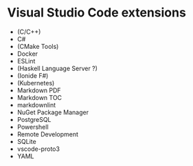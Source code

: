 # Visual Studio Code extensions

* (C/C++)
* C#
* (CMake Tools)
* Docker
* ESLint
* (Haskell Language Server ?)
* (Ionide F#)
* (Kubernetes)
* Markdown PDF
* Markdown TOC
* markdownlint
* NuGet Package Manager
* PostgreSQL
* Powershell
* Remote Development
* SQLite
* vscode-proto3
* YAML
